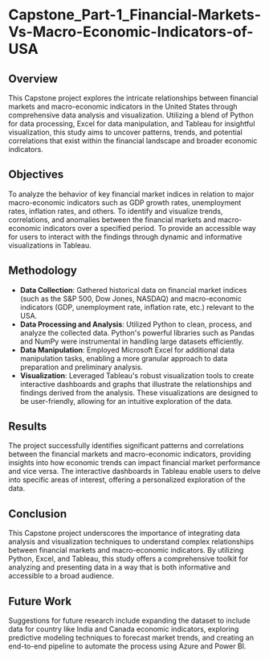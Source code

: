# Capstone_Part-1_Financial-Markets-Vs-Macro-Economic-Indicators-of-USA

## Overview
This Capstone project explores the intricate relationships between financial markets and macro-economic indicators in the United States through comprehensive data analysis and visualization. Utilizing a blend of Python for data processing, Excel for data manipulation, and Tableau for insightful visualization, this study aims to uncover patterns, trends, and potential correlations that exist within the financial landscape and broader economic indicators.

## Objectives
To analyze the behavior of key financial market indices in relation to major macro-economic indicators such as GDP growth rates, unemployment rates, inflation rates, and others.
To identify and visualize trends, correlations, and anomalies between the financial markets and macro-economic indicators over a specified period.
To provide an accessible way for users to interact with the findings through dynamic and informative visualizations in Tableau.

## Methodology
- **Data Collection**: Gathered historical data on financial market indices (such as the S&P 500, Dow Jones, NASDAQ) and macro-economic indicators (GDP, unemployment rate, inflation rate, etc.) relevant to the USA.
- **Data Processing and Analysis**: Utilized Python to clean, process, and analyze the collected data. Python's powerful libraries such as Pandas and NumPy were instrumental in handling large datasets efficiently.
- **Data Manipulation**: Employed Microsoft Excel for additional data manipulation tasks, enabling a more granular approach to data preparation and preliminary analysis.
- **Visualization**: Leveraged Tableau's robust visualization tools to create interactive dashboards and graphs that illustrate the relationships and findings derived from the analysis. These visualizations are designed to be user-friendly, allowing for an intuitive exploration of the data.

## Results
The project successfully identifies significant patterns and correlations between the financial markets and macro-economic indicators, providing insights into how economic trends can impact financial market performance and vice versa. The interactive dashboards in Tableau enable users to delve into specific areas of interest, offering a personalized exploration of the data.

## Conclusion
This Capstone project underscores the importance of integrating data analysis and visualization techniques to understand complex relationships between financial markets and macro-economic indicators. By utilizing Python, Excel, and Tableau, this study offers a comprehensive toolkit for analyzing and presenting data in a way that is both informative and accessible to a broad audience.

## Future Work
Suggestions for future research include expanding the dataset to include data for country like India and Canada economic indicators, exploring predictive modeling techniques to forecast market trends, and creating an end-to-end pipeline to automate the process using Azure and Power BI.
